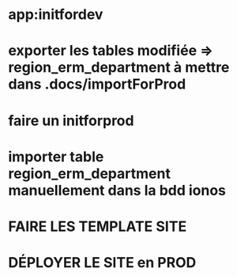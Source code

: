 

# app:initfordev
# exporter les tables modifiée => region_erm_department à mettre dans .docs/importForProd
# faire un initforprod
# importer table region_erm_department manuellement dans la bdd ionos

# FAIRE LES TEMPLATE SITE
# DÉPLOYER LE SITE en PROD

